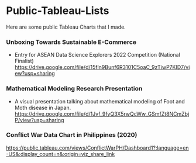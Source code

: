# Public-Tableau-Lists

Here are some public Tableau Charts that I made.

### Unboxing Towards Sustainable E-Commerce
- Entry for ASEAN Data Science Explorers 2022 Competition (National Finalist)
https://drive.google.com/file/d/15fln9Bunf6R3101C5oaC_9zTiwP7KID7/view?usp=sharing

### Mathematical Modeling Research Presentation
- A visual presentation talking about mathematical modeling of Foot and Moth disease in Japan.
https://drive.google.com/file/d/1Jvf_9fyQ3X5rwQcWw_GSmfZt8NCmZbjP/view?usp=sharing

### Conflict War Data Chart in Philippines (2020)
https://public.tableau.com/views/ConflictWarPH/Dashboard1?:language=en-US&:display_count=n&:origin=viz_share_link

